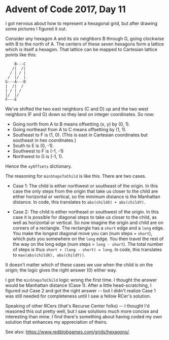 # Advent of Code 2017, Day 11

I got nervous about how to represent a hexagonal grid, but after drawing some pictures I figured it out.

Consider any hexagon A and its six neighbors B through G, going clockwise with B to the north of A.  The centers of these seven hexagons form a lattice which is itself a hexagon.  That lattice can be mapped to Cartesian lattice points like this:

```plain
    B---C
   /|  /|
  / | / |
 /  |/  |
G---A---D
|  /|  /
| / | /
|/  |/
F---E
```

We've shifted the two east neighbors (C and D) up and the two west neighbors (F and G) down so they land on integer coordinates.  So now:

- Going north from A to B means offsetting (x, y) by (0, 1).
- Going northeast from A to C means offsetting by (1, 1).
- Southeast to F is (1, 0).  (This is east in Cartesian coordinates but southeast in hex coordinates.)
- South to E is (0, -1).
- Southwest to F is (-1, -1)
- Northwest to G is (-1, 1).

Hence the `xyOffsets` dictionary.

The reasoning for `minStepsToChild` is like this.  There are two cases.

- Case 1: The child is either northwest or southeast of the origin.  In this case the only steps from the origin that take us closer to the child are either horizontal or vertical, so the minimum distance is the Manhattan distance.  In code, this translates to `abs(childX) + abs(childY)`.

- Case 2: The child is either northeast or southwest of the origin.  In this case it is possible for diagonal steps to take us closer to the child, as well as horizontal or vertical.  So now imagine the origin and child are on corners of a rectangle.  The rectangle has a `short` edge and a `long` edge.  You make the longest diagonal move you can (num steps = `short`), which puts you somewhere on the `long` edge. You then travel the rest of the way on the long edge (num steps = `long - short`). The total number of steps is thus `short + (long - short) = long`.  In code, this translates to `max(abs(childX), abs(childY))`.

It doesn't matter which of these cases we use when the child is on the origin; the logic gives the right answer (0) either way.

I got the `minStepsToChild` logic wrong the first time.  I thought the answer would be Manhattan distance (Case 1).  After a little head-scratching, I figured out Case 2 and got the right answer -- but I didn't realize Case 1 was still needed for completeness until I saw a fellow RCer's solution.

Speaking of other RCers (that's Recurse Center folks) -- I thought I'd reasoned this out pretty well, but I saw solutions much more concise and interesting than mine.  I find there's something about having coded my own solution that enhances my appreciation of theirs.

See also: <https://www.redblobgames.com/grids/hexagons/>.

